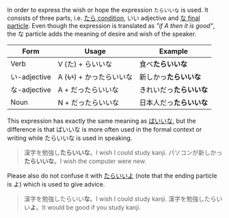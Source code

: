 In order to express the wish or hope the expression `たらいいな` is used. It consists of three parts, i.e. [たら condition](185), いい adjective and [な final particle](191). Even though the expression is translated as *"if A then it is good"*, the な particle adds the meaning of desire and wish of the speaker.

|Form|Usage|Example|
|-|-|-|
|Verb|V (た) + らいいな|食べ**たらいいな**|
|い-adjective|A (~~い~~) + かったらいいな|新しかっ**たらいいな**|
|な-adjective|A + だったらいいな|きれいだっ**たらいいな**|
|Noun|N + だったらいいな|日本人だっ**たらいいな**|

This expression has exactly the same meaning as [ばいいな](219), but the difference is that ばいいな is more often used in the formal context or writing while たらいいな is used in speaking.
>漢字を勉強し**たらいいな**。I wish I could study kanji.
>パソコンが新しかっ**たらいいな**。I wish the computer were new.

Please also do not confuse it with [たらいいよ](216) (note that the ending particle is よ) which is used to give advice.
>漢字を勉強したらいい**な**。I wish I could study kanji.
>漢字を勉強したらいい**よ**。It would be good if you study kanji.